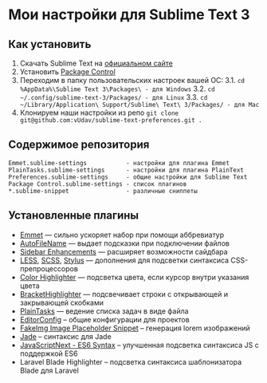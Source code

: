 # Мои настройки для Sublime Text 3

## Как установить

1. Скачать Sublime Text на [официальном сайте](http://www.sublimetext.com/3)
2. Установить [Package Control](https://packagecontrol.io/installation)
3. Переходим в папку пользовательских настроек вашей ОС:
    3.1. ```cd %AppData%\Sublime Text 3\Packages\ - для Windows```
    3.2. ```cd ~/.config/sublime-text-3/Packages/ - для Linux```
    3.3. ```cd ~/Library/Application\ Support/Sublime\ Text\ 3/Packages/ - для Mac```
4. Клонируем наши настройки из репо ```git clone git@github.com:vUdav/sublime-text-preferences.git .```

## Содержимое репозитория

```
Emmet.sublime-settings           - настройки для плагина Emmet
PlainTasks.sublime-settings      - настройки для плагина PlainText
Preferences.sublime-settings     - общие настройки для Sublime Text
Package Control.sublime-settings - список плагинов
*.sublime-snippet                - различные сниппеты
```

## Установленные плагины

* [Emmet](https://packagecontrol.io/packages/Emmet) — сильно ускоряет набор при помощи аббревиатур
* [AutoFileName](https://packagecontrol.io/packages/AutoFileName) — выдает подсказки при подключении файлов
* [Sidebar Enhancements](https://packagecontrol.io/packages/SideBarEnhancements) — расширяет возможности сайдбара
* [LESS](https://packagecontrol.io/packages/LESS), [SCSS](https://packagecontrol.io/packages/SCSS), [Stylus](https://packagecontrol.io/packages/Stylus) — дополнения для подсветки синтаксиса CSS-препроцессоров
* [Color Highlighter](https://packagecontrol.io/packages/Color%20Highlighter) — подсветка цвета, если курсор внутри указания цвета
* [Bracket​Highlighter](https://packagecontrol.io/packages/BracketHighlighter) — подсвечивает строки с открывающей и закрывающей скобками
* [PlainTasks](https://packagecontrol.io/packages/PlainTasks) — ведение списка задач в виде файла
* [EditorConfig](http://editorconfig.org/) – общие конфигурации для проектов
* [FakeImg Image Placeholder Snippet](https://packagecontrol.io/packages/FakeImg%20Image%20Placeholder%20Snippet) – генерация lorem изображений
* [Jade](https://packagecontrol.io/packages/Jade) – синтаксис для Jade
* [JavaScriptNext - ES6 Syntax](https://packagecontrol.io/packages/JavaScriptNext%20-%20ES6%20Syntax) – улучшенная подсветка синтаксиса JS с поддержкой ES6
* Laravel Blade Highlighter – подсветка синтаксиса шаблонизатора Blade для Laravel